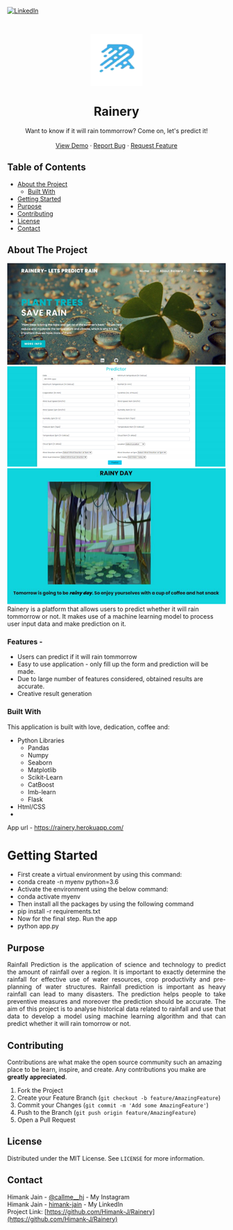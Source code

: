 [![LinkedIn][linkedin-shield]][linkedin-url]


<!-- PROJECT LOGO -->
<br />
<p align="center">
  <a href="https://ibb.co/sC0TMQV">
    <img src="/static/logo.png" alt="Logo" width="120" height="120">
  </a>

  <h1 align="center">Rainery</h1>

  <p align="center">
    Want to know if it will rain tommorrow? Come on, let's predict it!
    <br />
    <br />
    <a href="https://rainery.herokuapp.com/">View Demo</a>
    ·
    <a href="https://github.com/Himank-J/">Report Bug</a>
    ·
    <a href="https://github.com/Himank-J/">Request Feature</a>
  </p>
</p>

<!-- TABLE OF CONTENTS -->
## Table of Contents

* [About the Project](#about-the-project)
  * [Built With](#built-with)
* [Getting Started](#getting-started)
* [Purpose](#purpose)
* [Contributing](#contributing)
* [License](#license)
* [Contact](#contact)

<!-- ABOUT THE PROJECT -->
## About The Project
![login-screenshot](static/home.png)
![chat1-screenshot](static/form.png)
![chat1-screenshot](static/output.png)
<br />
Rainery is a platform that allows users to predict whether it will rain tommorrow or not. It makes use of a machine learning model to process user input data and make prediction on it.<br/>
### **Features -**<br />
* Users can predict if it will rain tommorrow
* Easy to use application - only fill up the form and prediction will be made.
* Due to large number of features considered, obtained results are accurate.
* Creative result generation 

### Built With
This application is built with love, dedication, coffee and:
* Python Libraries
  * Pandas
  * Numpy
  * Seaborn
  * Matplotlib
  * Scikit-Learn
  * CatBoost
  * Imb-learn
  * Flask 
* Html/CSS
* 
App url - https://rainery.herokuapp.com/  <br/>

# Getting Started 
* First create a virtual environment by using this command:
* conda create -n myenv python=3.6
* Activate the environment using the below command:
* conda activate myenv
* Then install all the packages by using the following command
* pip install -r requirements.txt
* Now for the final step. Run the app
* python app.py


<!-- Purpose -->
## Purpose 
<p style='text-align: justify;'>Rainfall Prediction is the application of science and technology to predict the amount of rainfall over a 
region. It is important to exactly determine the rainfall for effective use of water resources, crop 
productivity and pre-planning of water structures. Rainfall prediction is important as heavy rainfall can 
lead to many disasters. The prediction helps people to take preventive measures and moreover the 
prediction should be accurate. 
The aim of this project is to analyse historical data related to rainfall and use that data to develop a 
model using machine learning algorithm and that can predict whether it will rain tomorrow or not.</p>

<!-- CONTRIBUTING -->
## Contributing

Contributions are what make the open source community such an amazing place to be learn, inspire, and create. Any contributions you make are **greatly appreciated**.

1. Fork the Project
2. Create your Feature Branch (`git checkout -b feature/AmazingFeature`)
3. Commit your Changes (`git commit -m 'Add some AmazingFeature'`)
4. Push to the Branch (`git push origin feature/AmazingFeature`)
5. Open a Pull Request

<!-- LICENSE -->
## License

Distributed under the MIT License. See `LICENSE` for more information.

<!-- CONTACT -->
## Contact

Himank Jain - [@callme__hj](https://instagram.com/callme__hj) - My Instagram <br />
Himank Jain - [himank-jain](https://www.linkedin.com/in/himank-jain/) - My LinkedIn  <br />
Project Link: [https://github.com/Himank-J/Rainery](https://github.com/Himank-J/Rainery)


<!-- MARKDOWN LINKS & IMAGES -->
<!-- https://www.markdownguide.org/basic-syntax/#reference-style-links -->

[license-shield]: https://img.shields.io/github/license/othneildrew/Best-README-Template.svg?style=flat-square
[license-url]: https://github.com/othneildrew/Best-README-Template/blob/master/LICENSE.txt
[linkedin-shield]: https://img.shields.io/badge/-LinkedIn-black.svg?style=flat-square&logo=linkedin&colorB=555
[linkedin-url]: https://www.linkedin.com/in/himank-jain/
[product-screenshot]: images/search.png

